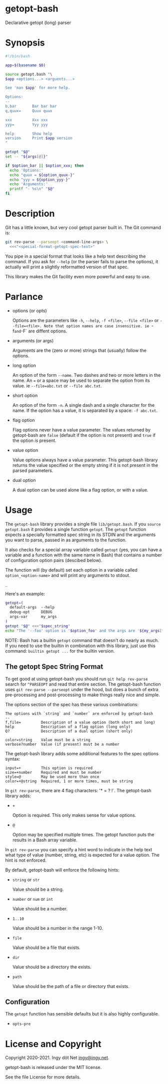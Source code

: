 getopt-bash
===========

Declarative getopt (long) parser


# Synopsis

```bash
#!/bin/bash

app=$(basename $0)

source getopt.bash "\
$app <options...> <arguents...>

See 'man $app' for more help.

Options:
--
b,bar       Bar bar bar
q,quux=     Quux quux

xxx         Xxx xxx
yyy=        Yyy yyy

help        Show help
version     Print $app version
"

getopt "$@"
set -- "${args[@]}"

if $option_bar || $option_xxx; then
  echo 'Options:'
  echo "quux = ${option_quux-}"
  echo "yyy = ${option_yyy-}"
  echo 'Arguments:'
  printf "- %s\n" "$@"
fi
```


# Description

Git has a little known, but very cool getopt parser built in.
The Git command is:
```bash
git rev-parse --parseopt <command-line-args> \
  <<<"<special-format-getopt-spec-text>"
```

You pipe in a special format that looks like a help text describing the
command.
If you ask for `--help` (or the parser fails to parse the options), it actually
will print a slightly reformatted version of that spec.

This library makes the Git facility even more powerful and easy to use.

# Parlance

* options (or opts)

  Options are the parameters like `-h`, `--help`, `-f <file>`, `--file <file>`
  or `--file=<file>.
  Note that option names are case insensitive.
  ie `-f` and `-F` are diffent options.

* arguments (or args)

  Arguments are the (zero or more) strings that (usually) follow the options.

* long option

  An option of the form `--name`.
  Two dashes and two or more letters in the name.
  An `=` or a space may be used to separate the option from its value.
  ie `--file=abc.txt` or `--file abc.txt`.

* short option

  An option of the form `-n`.
  A single dash and a single character for the name.
  If the option has a value, it is separated by a space: `-f abc.txt`.

* flag option

  Flag options never have a value parameter.
  The values returned by getopt-bash are `false` (default if the option is not
  present) and `true` if the option *is* present.

* value option

  Value options always have a value parameter.
  This getopt-bash library returns the value specified or the empty string if
  it is not present in the parsed parameters.

* dual option

  A dual option can be used alone like a flag option, or with a value.


# Usage

The `getopt-bash` library provides a single file `lib/getopt.bash`.
If you `source getopt.bash` it provides a single function `getopt`.
The `getopt` function expects a specially formatted spec string in its STDIN
and the arguments you want to parse, passed in as arguments to the function.

It also checks for a special array variable called `getopt` (yes, you can have
a variable and a function with the same name in Bash) that contains a number of
configuration option pairs (descibed below).

The function will (by default) set each option in a variable called
`option_<option-name>` and will print any arguments to stdout.

`_`

Here's an example:
```bash
getopt=(
  default-args  --help
  debug-opt     DEBUG
  args-var      my_args
)
getopt "$@" <<<"$spec_string"
echo "The '--foo' option is '$option_foo' and the args are '${my_args[*]}'"
```

NOTE: Bash has a builtin `getopt` command that doesn't do nearly as much.
If you need to use the builtin in combination with this library, just use this
command: `builtin getopt ...` for the builtin version.

## The getopt Spec String Format

To get good at using getopt-bash you should run `git help rev-parse` search for
`^PARSEOPT` and read that entire section.
The getopt-bash function uses `git rev-parse --parseopt` under the hood, but
does a bunch of extra pre-processing and post-processing to make things really
nice and simple.

The options section of the spec has these various combinations:
```
The options with `string` and `number` are enforced by getopt-bash
--
f,file=         Description of a value option (both short and long)
help            Description of a flag option (long only)
Q?              Description of a dual option (short only)

color=string    Value must be a string
verbose?number  Value (if present) must be a number
```

The getopt-bash library adds some additional features to the spec options
syntax:
```
input=+         This option is required
size=+number    Required and must be number
style=@         May be used more than once
color=+@string  Required, 1 or more times, must be string
```

In `git rev-parse`, there are 4 flag characters: '* = ? !`.
The getopt-bash library adds:

* `+`

  Option is required.
  This only makes sense for value options.

* `@`

  Option may be specified multiple times.
  The getopt function puts the results in a Bash array variable.

In `git rev-parse` you can specify a hint word to indicate in the help text
what type of value (number, string, etc) is expected for a value option.
The hint is not enforced.

By default, getopt-bash will enforce the following hints:

* `string` or `str`

  Value should be a string.

* `number` or `num` or `int`

  Value should be a number.

* `1..10`

  Value should be a number in the range 1-10.

* `file`

  Value should be a file that exists.

* `dir`

  Value should be a directory the exists.

* `path`

  Value should be the path of a file or directory that exists.


## Configuration

The `getopt` function has sensible defaults but it is also highly configurable.

* `opts-pre`


# License and Copyright

Copyright 2020-2021. Ingy döt Net <ingy@ingy.net>.

getopt-bash is released under the MIT license.

See the file License for more details.
